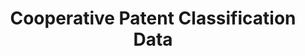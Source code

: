 ---
layout: default
bigquery: https://console.cloud.google.com/bigquery?p=patents-public-data&d=cpc&page=dataset
citation: '“Cooperative Patent Classification” by the EPO and USPTO, for public use. '
contributors: EPO, USPTO
cost: None
description: Cooperative Patent Classification Data contains the scheme and definitions
  of the Cooperative Patent Classification system for classifying patent documents.
  The CPC is the result of a partnership between the EPO and the USPTO in their joint
  effort to develop a common, internationally compatible classification system for
  technical documents, in particular patent publications, which will be used by both
  offices in the patent granting process
documentation: https://www.cooperativepatentclassification.org/cpcSchemeAndDefinitions
last_edit: 04/06/2022, 15:25:48
location: https://www.cooperativepatentclassification.org/index
maintained_by: USPTO, EPO
schema_fields:
- notAllocatable
- synonyms
- applicationReferences
- limitingReferences
- dateRevised
- date_revised
- titlePart
- title_part
- title_full
- childGroups
- child_groups
- parents
- informative_references
- residual_references
- breakdown_code
- residualReferences
- titleFull
- not_allocatable
- ipc_concordant
- glossary
- symbol
- additional_only
- informativeReferences
- level
- limiting_references
- application_references
- status
- ipcConcordant
- children
- breakdownCode
- sizeCache
- definition
shortname: cooperative_patent_classification
tags:
- patents
- science
title: Cooperative Patent Classification Data
uuid: 984374a7-16e9-4b35-9445-458daceb01bf
---